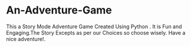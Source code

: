 # An-Adventure-Game
This a Story Mode Adventure Game Created Using Python . It is Fun and Engaging.The Story Excepts as per our Choices so choose wisely.
Have a nice adventure!.
